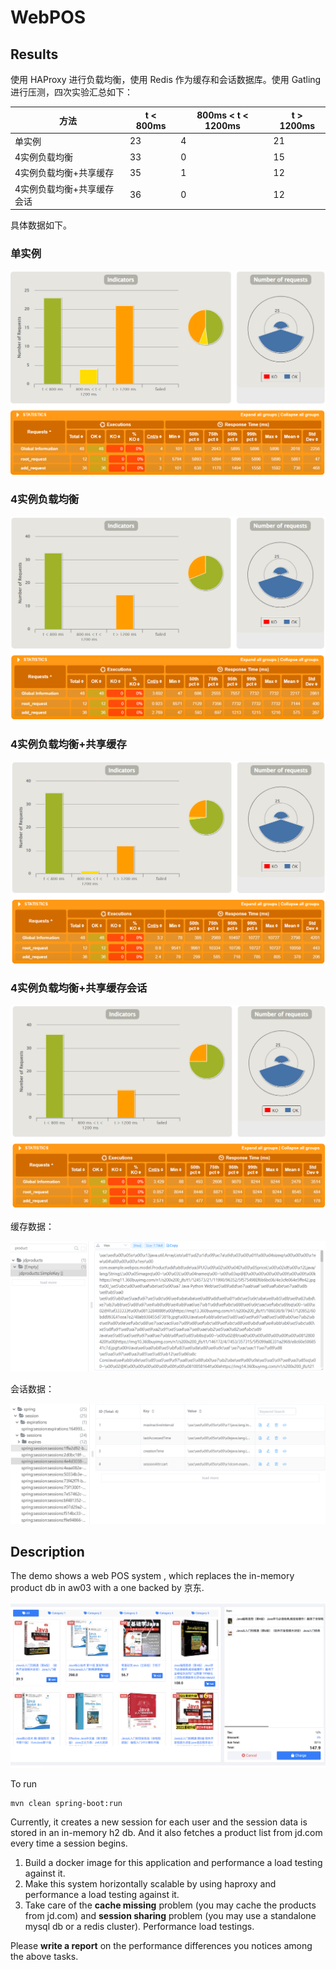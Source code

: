 # WebPOS

## Results

使用 HAProxy 进行负载均衡，使用 Redis 作为缓存和会话数据库。使用 Gatling 进行压测，四次实验汇总如下：

| 方法                       | t < 800ms | 800ms < t < 1200ms | t > 1200ms |
| -------------------------- | --------- | ------------------ | ---------- |
| 单实例                     | 23        | 4                  | 21         |
| 4实例负载均衡              | 33        | 0                  | 15         |
| 4实例负载均衡+共享缓存     | 35        | 1                  | 12         |
| 4实例负载均衡+共享缓存会话 | 36        | 0                  | 12         |

具体数据如下。

### 单实例

![](assets/single.png)

### 4实例负载均衡

![](assets/multi.png)

### 4实例负载均衡+共享缓存

![](assets/multi-cache.png)

### 4实例负载均衡+共享缓存会话

![](assets/multi-session.png)

缓存数据：

![](assets/cache.png)

会话数据：

![](assets/session.png)

## Description

The demo shows a web POS system , which replaces the in-memory product db in aw03 with a one backed by 京东.


![](jdpos.png)

To run

```shell
mvn clean spring-boot:run
```

Currently, it creates a new session for each user and the session data is stored in an in-memory h2 db. 
And it also fetches a product list from jd.com every time a session begins.

1. Build a docker image for this application and performance a load testing against it.
2. Make this system horizontally scalable by using haproxy and performance a load testing against it.
3. Take care of the **cache missing** problem (you may cache the products from jd.com) and **session sharing** problem (you may use a standalone mysql db or a redis cluster). Performance load testings.

Please **write a report** on the performance differences you notices among the above tasks.

